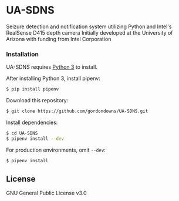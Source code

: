 # UA-SDNS
Seizure detection and notification system utilizing Python and Intel's RealSense D415 depth camera
Initially developed at the University of Arizona with funding from Intel Corporation

### Installation

UA-SDNS requires [Python 3](https://www.python.org/downloads/) to install.

After installing Python 3, install pipenv:
```sh
$ pip install pipenv
```

Download this repository:
```sh
$ git clone https://github.com/gordondowns/UA-SDNS.git
```

Install dependencies:
```sh
$ cd UA-SDNS
$ pipenv install --dev
```

For production environments, omit ```--dev```:
```sh
$ pipenv install
```

License
----

GNU General Public License v3.0